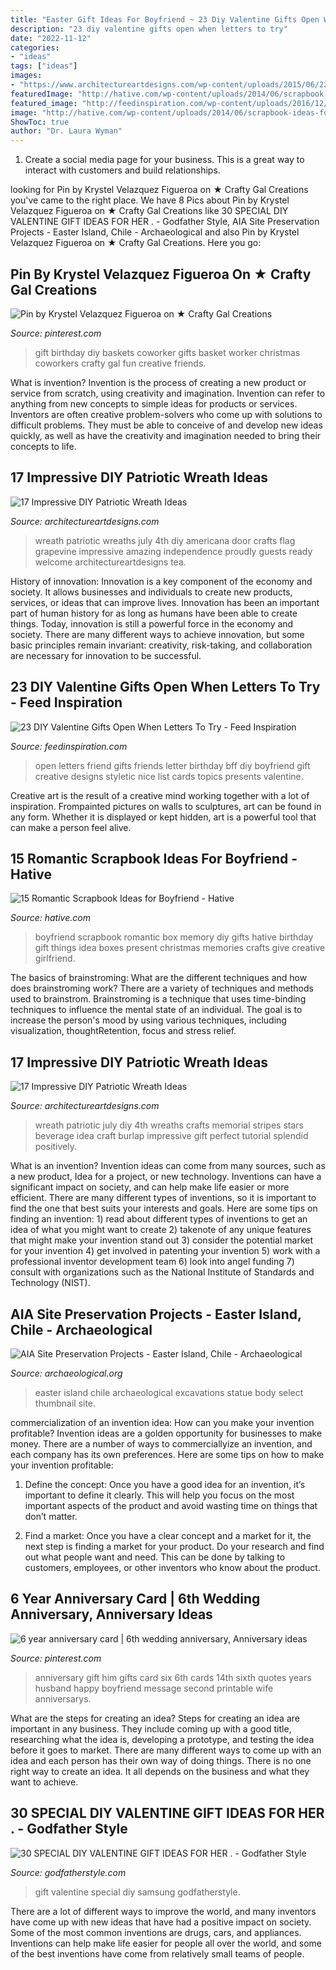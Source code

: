 ```yaml
---
title: "Easter Gift Ideas For Boyfriend ~ 23 Diy Valentine Gifts Open When Letters To Try"
description: "23 diy valentine gifts open when letters to try"
date: "2022-11-12"
categories:
- "ideas"
tags: ["ideas"]
images:
- "https://www.architectureartdesigns.com/wp-content/uploads/2015/06/223-630x882.jpg"
featuredImage: "http://hative.com/wp-content/uploads/2014/06/scrapbook-ideas-for-boyfriend/14-scrapbook-ideas-for-lovers.jpg"
featured_image: "http://feedinspiration.com/wp-content/uploads/2016/12/My-best-friends-open-when-letters.jpg"
image: "http://hative.com/wp-content/uploads/2014/06/scrapbook-ideas-for-boyfriend/14-scrapbook-ideas-for-lovers.jpg"
ShowToc: true
author: "Dr. Laura Wyman"
---
```



1. Create a social media page for your business. This is a great way to interact with customers and build relationships.

	

		
looking for Pin by Krystel Velazquez Figueroa on ★ Crafty Gal Creations you've came to the right place. We have 8 Pics about Pin by Krystel Velazquez Figueroa on ★ Crafty Gal Creations like 30 SPECIAL DIY VALENTINE GIFT IDEAS FOR HER . - Godfather Style, AIA Site Preservation Projects - Easter Island, Chile - Archaeological and also Pin by Krystel Velazquez Figueroa on ★ Crafty Gal Creations. Here you go:
		
    
## Pin By Krystel Velazquez Figueroa On ★ Crafty Gal Creations

<img loading=lazy src="https://i.pinimg.com/736x/d5/76/9c/d5769c741f1c8a39c3171eb7ed4321a6--diy-birthday-gift-birthday-gift-baskets.jpg" onerror="this.onerror=null;this.src='https://tse4.mm.bing.net/th?id=OIP.nShNIVtWo4TI3ONwhoaHGgHaJ4&amp;pid=15.1';" alt="Pin by Krystel Velazquez Figueroa on ★ Crafty Gal Creations">

_Source: pinterest.com_

>gift birthday diy baskets coworker gifts basket worker christmas coworkers crafty gal fun creative friends. 

	

What is invention?
Invention is the process of creating a new product or service from scratch, using creativity and imagination. Invention can refer to anything from new concepts to simple ideas for products or services. Inventors are often creative problem-solvers who come up with solutions to difficult problems. They must be able to conceive of and develop new ideas quickly, as well as have the creativity and imagination needed to bring their concepts to life.

    
## 17 Impressive DIY Patriotic Wreath Ideas

<img loading=lazy src="https://www.architectureartdesigns.com/wp-content/uploads/2015/06/1222-630x791.jpg" onerror="this.onerror=null;this.src='https://tse1.mm.bing.net/th?id=OIP.97l7F2TqREJvamN36PXzIgHaJT&amp;pid=15.1';" alt="17 Impressive DIY Patriotic Wreath Ideas">

_Source: architectureartdesigns.com_

>wreath patriotic wreaths july 4th diy americana door crafts flag grapevine impressive amazing independence proudly guests ready welcome architectureartdesigns tea. 

	

History of innovation:
Innovation is a key component of the economy and society. It allows businesses and individuals to create new products, services, or ideas that can improve lives. Innovation has been an important part of human history for as long as humans have been able to create things. Today, innovation is still a powerful force in the economy and society. There are many different ways to achieve innovation, but some basic principles remain invariant: creativity, risk-taking, and collaboration are necessary for innovation to be successful.

    
## 23 DIY Valentine Gifts Open When Letters To Try - Feed Inspiration

<img loading=lazy src="http://feedinspiration.com/wp-content/uploads/2016/12/My-best-friends-open-when-letters.jpg" onerror="this.onerror=null;this.src='https://tse4.mm.bing.net/th?id=OIP.DsY3t06dKj5jrG1B401NMwHaJ4&amp;pid=15.1';" alt="23 DIY Valentine Gifts Open When Letters To Try - Feed Inspiration">

_Source: feedinspiration.com_

>open letters friend gifts friends letter birthday bff diy boyfriend gift creative designs styletic nice list cards topics presents valentine. 

	

Creative art is the result of a creative mind working together with a lot of inspiration. Frompainted pictures on walls to sculptures, art can be found in any form. Whether it is displayed or kept hidden, art is a powerful tool that can make a person feel alive.

    
## 15 Romantic Scrapbook Ideas For Boyfriend - Hative

<img loading=lazy src="http://hative.com/wp-content/uploads/2014/06/scrapbook-ideas-for-boyfriend/14-scrapbook-ideas-for-lovers.jpg" onerror="this.onerror=null;this.src='https://tse2.mm.bing.net/th?id=OIP.7yqCcXCTzDaVwZay9thIkAHaJ4&amp;pid=15.1';" alt="15 Romantic Scrapbook Ideas for Boyfriend - Hative">

_Source: hative.com_

>boyfriend scrapbook romantic box memory diy gifts hative birthday gift things idea boxes present christmas memories crafts give creative girlfriend. 

	

The basics of brainstroming: What are the different techniques and how does brainstroming work?
There are a variety of techniques and methods used to brainstrom. Brainstroming is a technique that uses time-binding techniques to influence the mental state of an individual. The goal is to increase the person's mood by using various techniques, including visualization, thoughtRetention, focus and stress relief.

    
## 17 Impressive DIY Patriotic Wreath Ideas

<img loading=lazy src="https://www.architectureartdesigns.com/wp-content/uploads/2015/06/223-630x882.jpg" onerror="this.onerror=null;this.src='https://tse1.mm.bing.net/th?id=OIP.t_mQ3qzgBIdzP7A_enkflQHaKX&amp;pid=15.1';" alt="17 Impressive DIY Patriotic Wreath Ideas">

_Source: architectureartdesigns.com_

>wreath patriotic july diy 4th wreaths crafts memorial stripes stars beverage idea craft burlap impressive gift perfect tutorial splendid positively. 

	

What is an invention?
Invention ideas can come from many sources, such as a new product, Idea for a project, or new technology. Inventions can have a significant impact on society, and can help make life easier or more efficient. There are many different types of inventions, so it is important to find the one that best suits your interests and goals. Here are some tips on finding an invention: 1) read about different types of inventions to get an idea of what you might want to create 2) takenote of any unique features that might make your invention stand out 3) consider the potential market for your invention 4) get involved in patenting your invention 5) work with a professional inventor development team 6) look into angel funding 7) consult with organizations such as the National Institute of Standards and Technology (NIST).

    
## AIA Site Preservation Projects - Easter Island, Chile - Archaeological

<img loading=lazy src="https://www.archaeological.org/sites/default/files/a40_2011_85_020.jpg" onerror="this.onerror=null;this.src='https://tse2.mm.bing.net/th?id=OIP.rlrSQoL7fA5YmZl1f0hOJwHaLI&amp;pid=15.1';" alt="AIA Site Preservation Projects - Easter Island, Chile - Archaeological">

_Source: archaeological.org_

>easter island chile archaeological excavations statue body select thumbnail site. 

	

commercialization of an invention idea: How can you make your invention profitable?
Invention ideas are a golden opportunity for businesses to make money. There are a number of ways to commerciallyize an invention, and each company has its own preferences. Here are some tips on how to make your invention profitable:
1. Define the concept: Once you have a good idea for an invention, it’s important to define it clearly. This will help you focus on the most important aspects of the product and avoid wasting time on things that don’t matter.

2. Find a market: Once you have a clear concept and a market for it, the next step is finding a market for your product. Do your research and find out what people want and need. This can be done by talking to customers, employees, or other inventors who know about the product.


    
## 6 Year Anniversary Card | 6th Wedding Anniversary, Anniversary Ideas

<img loading=lazy src="https://i.pinimg.com/736x/85/7c/8d/857c8d8fea0f62584cb010650658743f--anniversary-boyfriend-anniversary-gift-ideas-for-him-th.jpg" onerror="this.onerror=null;this.src='https://tse4.mm.bing.net/th?id=OIP.VwXwJl_GWVq-U8gK-mfLPgHaJ3&amp;pid=15.1';" alt="6 year anniversary card | 6th wedding anniversary, Anniversary ideas">

_Source: pinterest.com_

>anniversary gift him gifts card six 6th cards 14th sixth quotes years husband happy boyfriend message second printable wife anniversarys. 

	

What are the steps for creating an idea?
Steps for creating an idea are important in any business. They include coming up with a good title, researching what the idea is, developing a prototype, and testing the idea before it goes to market. 
There are many different ways to come up with an idea and each person has their own way of doing things. There is no one right way to create an idea. It all depends on the business and what they want to achieve.

    
## 30 SPECIAL DIY VALENTINE GIFT IDEAS FOR HER . - Godfather Style

<img loading=lazy src="http://godfatherstyle.com/wp-content/uploads/2016/11/gift-for-her....jpg" onerror="this.onerror=null;this.src='https://tse2.mm.bing.net/th?id=OIP.cv7pAi3gONNQYyk6iegQVQHaFj&amp;pid=15.1';" alt="30 SPECIAL DIY VALENTINE GIFT IDEAS FOR HER . - Godfather Style">

_Source: godfatherstyle.com_

>gift valentine special diy samsung godfatherstyle. 

	

There are a lot of different ways to improve the world, and many inventors have come up with new ideas that have had a positive impact on society. Some of the most common inventions are drugs, cars, and appliances. Inventions can help make life easier for people all over the world, and some of the best inventions have come from relatively small teams of people.

